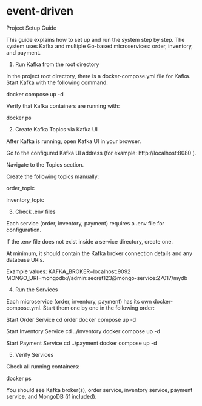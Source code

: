 # event-driven

Project Setup Guide

This guide explains how to set up and run the system step by step. The system uses Kafka and multiple Go-based microservices: order, inventory, and payment.

1. Run Kafka from the root directory

In the project root directory, there is a docker-compose.yml file for Kafka.
Start Kafka with the following command:

docker compose up -d

Verify that Kafka containers are running with:

docker ps

2. Create Kafka Topics via Kafka UI

After Kafka is running, open Kafka UI in your browser.

Go to the configured Kafka UI address (for example: http://localhost:8080
).

Navigate to the Topics section.

Create the following topics manually:

order_topic

inventory_topic

3. Check .env files

Each service (order, inventory, payment) requires a .env file for configuration.

If the .env file does not exist inside a service directory, create one.

At minimum, it should contain the Kafka broker connection details and any database URIs.

Example values:
KAFKA_BROKER=localhost:9092
MONGO_URI=mongodb://admin:secret123@mongo-service:27017/mydb

4. Run the Services

Each microservice (order, inventory, payment) has its own docker-compose.yml.
Start them one by one in the following order:

Start Order Service
cd order
docker compose up -d

Start Inventory Service
cd ../inventory
docker compose up -d

Start Payment Service
cd ../payment
docker compose up -d

5. Verify Services

Check all running containers:

docker ps

You should see Kafka broker(s), order service, inventory service, payment service, and MongoDB (if included).
